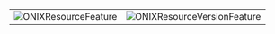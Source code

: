 | | |
|-|-|
| ![ONIXResourceFeature](.attachments/ResourceFeature.png) | ![ONIXResourceVersionFeature](.attachments/ResourceVersionFeature.png) |

